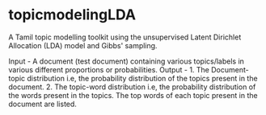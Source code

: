 # topicmodelingLDA
A Tamil topic modelling toolkit using the unsupervised Latent Dirichlet Allocation (LDA) model and Gibbs' sampling.  

Input - A document (test document) containing various topics/labels in various different proportions or probabilities.
Output - 1. The Document-topic distribution i.e, the probability distribution of the topics present in the document.
         2. The topic-word distribution i.e, the probability distribution of the words present in the topics. The top words of each                topic present in the document are listed.
